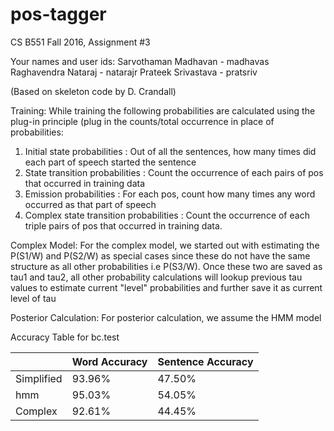 # pos-tagger

CS B551 Fall 2016, Assignment #3

Your names and user ids:
 Sarvothaman Madhavan    -   madhavas
 Raghavendra Nataraj     -   natarajr
 Prateek Srivastava      -   pratsriv

(Based on skeleton code by D. Crandall)


Training:
While training the following probabilities are calculated using the plug-in principle (plug in the counts/total
occurrence in place of probabilities:
1. Initial state probabilities            :   Out of all the sentences, how many times did each part of speech
                                             started the sentence
2. State transition probabilities         :   Count the occurrence of each pairs of pos that occurred in training data
3. Emission probabilities                 :   For each pos, count how many times any word occurred
                                             as that part of speech
4. Complex state transition probabilities :   Count the occurrence of each triple pairs of pos that occurred
                                             in training data.


Complex Model:
For the complex model, we started out with estimating the P(S1/W) and P(S2/W) as special cases since these do not have
the same structure as all other probabilities i.e P(S3/W). Once these two are saved as tau1 and tau2, all other
probability calculations will lookup previous tau values to estimate current "level" probabilities and further save
it as current level of tau

Posterior Calculation:
         For posterior calculation, we assume the HMM model

Accuracy Table for bc.test

| | Word Accuracy | Sentence Accuracy |
|---|---|---|
| Simplified | 93.96% | 47.50% |
| hmm | 95.03% | 54.05% |
| Complex | 92.61% | 44.45% |
